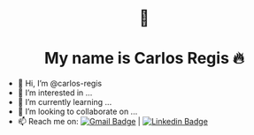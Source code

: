 <p align="center">
  <h1 align="center">  <Hello World!> 👋</h1>
  <h1 align="center">  My name is Carlos Regis 🔥</h1> 
</p>

- 👋 Hi, I’m @carlos-regis
- 👀 I’m interested in ...
- 🌱 I’m currently learning ...
- 💞️ I’m looking to collaborate on ...
- 📫 Reach me on: [![Gmail Badge](https://img.shields.io/badge/-Gmail-c14438?style=flat-square&logo=Gmail&logoColor=white&link=mailto:cr@carlosregis.com)](mailto:cr@carlosregis.com) | [![Linkedin Badge](https://img.shields.io/badge/-LinkedIn-blue?style=flat-square&logo=Linkedin&logoColor=white&link=https://www.linkedin.com/in/carlos-regis/)](https://www.linkedin.com/in/carlos-regis/)

<!---
carlos-regis/carlos-regis is a ✨ special ✨ repository because its `README.md` (this file) appears on your GitHub profile.
You can click the Preview link to take a look at your changes.
--->

